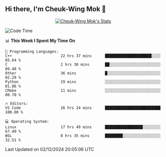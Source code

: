 ## Hi there, I'm Cheuk-Wing Mok 👋

<!--
**mozro0327/mozro0327** is a ✨ _special_ ✨ repository because its `README.md` (this file) appears on your GitHub profile.

Here are some ideas to get you started:

- 🔭 I’m currently working on ...
- 🌱 I’m currently learning ...
- 👯 I’m looking to collaborate on ...
- 🤔 I’m looking for help with ...
- 💬 Ask me about ...
- 📫 How to reach me: ...
- 😄 Pronouns: ...
- ⚡ Fun fact: ...
-->

<p align="center">
  <a href="https://github.com/mozro0327" class="rich-diff-level-one">
    <img src="https://github-readme-stats.vercel.app/api?username=mozro0327&title_color=333&text_color=777" alt="Cheuk-Wing Mok's Stats" >
    <!-- &hide=issues
    <img src="https://github-readme-stats.vercel.app/api?username=mozro0327&hide=issues&title_color=333&text_color=777" alt="Cheuk-Wing Mok's Stats" >
    -->
  </a>
</p>

<!--START_SECTION:waka-->
![Code Time](http://img.shields.io/badge/Code%20Time-3%2C081%20hrs%2056%20mins-blue)

📊 **This Week I Spent My Time On** 

```text
💬 Programming Languages: 
C++                      22 hrs 37 mins      █████████████████████░░░░   85.64 % 
C                        2 hrs 30 mins       ██░░░░░░░░░░░░░░░░░░░░░░░   09.48 % 
Other                    36 mins             █░░░░░░░░░░░░░░░░░░░░░░░░   02.29 % 
Python                   29 mins             ░░░░░░░░░░░░░░░░░░░░░░░░░   01.86 % 
CMake                    11 mins             ░░░░░░░░░░░░░░░░░░░░░░░░░   00.70 % 

🔥 Editors: 
VS Code                  26 hrs 24 mins      █████████████████████████   100.00 % 

💻 Operating System: 
Linux                    17 hrs 49 mins      █████████████████░░░░░░░░   67.49 % 
WSL                      8 hrs 35 mins       ████████░░░░░░░░░░░░░░░░░   32.51 % 
```


 Last Updated on 02/12/2024 20:05:06 UTC
<!--END_SECTION:waka-->
